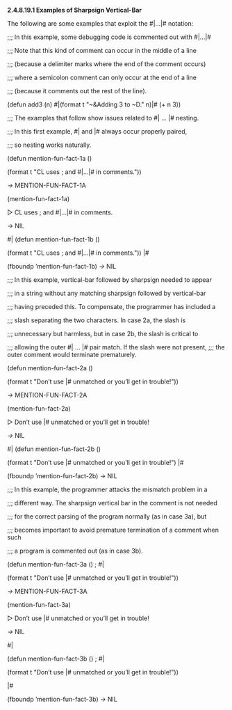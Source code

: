 **2.4.8.19.1 Examples of Sharpsign Vertical-Bar** 

The following are some examples that exploit the #|...|# notation: 

;;; In this example, some debugging code is commented out with #|...|# 

;;; Note that this kind of comment can occur in the middle of a line 

;;; (because a delimiter marks where the end of the comment occurs) 

;;; where a semicolon comment can only occur at the end of a line 

;;; (because it comments out the rest of the line). 

(defun add3 (n) #|(format t "~&Adding 3 to ~D." n)|# (+ n 3)) 

;;; The examples that follow show issues related to #| ... |# nesting. 

;;; In this first example, #| and |# always occur properly paired, 

;;; so nesting works naturally. 

(defun mention-fun-fact-1a () 

(format t "CL uses ; and #|...|# in comments.")) 

*→* MENTION-FUN-FACT-1A 

(mention-fun-fact-1a) 

&#9655; CL uses ; and #|...|# in comments. 

*→* NIL 

#| (defun mention-fun-fact-1b () 

(format t "CL uses ; and #|...|# in comments.")) |# 

(fboundp ’mention-fun-fact-1b) *→* NIL 

;;; In this example, vertical-bar followed by sharpsign needed to appear 

;;; in a string without any matching sharpsign followed by vertical-bar 

;;; having preceded this. To compensate, the programmer has included a 

;;; slash separating the two characters. In case 2a, the slash is 

;;; unnecessary but harmless, but in case 2b, the slash is critical to 

;;; allowing the outer #| ... |# pair match. If the slash were not present, ;;; the outer comment would terminate prematurely. 

(defun mention-fun-fact-2a () 

(format t "Don’t use |\# unmatched or you’ll get in trouble!")) 

*→* MENTION-FUN-FACT-2A 

(mention-fun-fact-2a) 

&#9655; Don’t use |# unmatched or you’ll get in trouble! 

*→* NIL 

#| (defun mention-fun-fact-2b ()  



(format t "Don’t use |\# unmatched or you’ll get in trouble!") |# 

(fboundp ’mention-fun-fact-2b) *→* NIL 

;;; In this example, the programmer attacks the mismatch problem in a 

;;; different way. The sharpsign vertical bar in the comment is not needed 

;;; for the correct parsing of the program normally (as in case 3a), but 

;;; becomes important to avoid premature termination of a comment when such 

;;; a program is commented out (as in case 3b). 

(defun mention-fun-fact-3a () ; #| 

(format t "Don’t use |# unmatched or you’ll get in trouble!")) 

*→* MENTION-FUN-FACT-3A 

(mention-fun-fact-3a) 

&#9655; Don’t use |# unmatched or you’ll get in trouble! 

*→* NIL 

#| 

(defun mention-fun-fact-3b () ; #| 

(format t "Don’t use |# unmatched or you’ll get in trouble!")) 

|# 

(fboundp ’mention-fun-fact-3b) *→* NIL 

